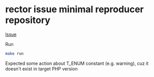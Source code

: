 # rector issue minimal reproducer repository

[Issue](https://github.com/rectorphp/rector/issues/8704)

Run 

```bash
make run
```

Expected some action about T_ENUM constant (e.g. warning), cuz it doesn't exist in target PHP version